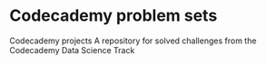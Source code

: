 # Codecademy problem sets
Codecademy projects
A repository for solved challenges from the Codecademy Data Science Track
